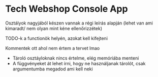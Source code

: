 ﻿# Tech Webshop Console App

Osztályok nagyjából készen vannak a régi leírás alapján
(lehet van ami kimaradt/ nem olyan mint kéne ellenőrizzétek)

TODO-k a functionök helyén, azokat kell kifejteni

Kommentek ott ahol nem értem a tervet lmao

* Tároló osztáyloknak nincs értelme, elég memóriába menteni
* A függvényeket át lehet írni, hogy ne használjanak tárolót, csak argumentumba megadod ami kell neki


